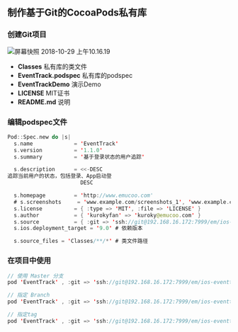 ## 制作基于Git的CocoaPods私有库 
### 创建Git项目
![屏幕快照 2018-10-29 上午10.16.19]()

- **Classes** 私有库的类文件
- **EventTrack.podspec** 私有库的podspec
- **EventTrackDemo** 演示Demo
- **LICENSE** MIT证书
- **README.md** 说明

### 编辑podspec文件

```Swift
Pod::Spec.new do |s|
  s.name             = 'EventTrack'
  s.version          = '1.1.0'
  s.summary          = '基于登录状态的用户追踪'

  s.description      = <<-DESC
追踪当前用户的状态，包括登录、App启动登
                       DESC

  s.homepage         = 'http://www.emucoo.com'
  # s.screenshots     = 'www.example.com/screenshots_1', 'www.example.com/screenshots_2'
  s.license          = { :type => 'MIT', :file => 'LICENSE' }
  s.author           = { 'kurokyfan' => 'kuroky@emucoo.com' }
  s.source           = { :git => 'ssh://git@192.168.16.172:7999/em/ios-eventtrack.git', :tag => s.version.to_s } # 项目地址
  s.ios.deployment_target = '9.0' # 依赖版本

  s.source_files = 'Classes/**/*' # 类文件路径
```
### 在项目中使用

```Swift
// 使用 Master 分支
pod 'EventTrack' , :git => 'ssh://git@192.168.16.172:7999/em/ios-eventtrack.git'

// 指定 Branch
pod 'EventTrack' , :git => 'ssh://git@192.168.16.172:7999/em/ios-eventtrack.git', :branch => 'EventTrack-1.1.0'

// 指定tag
pod 'EventTrack' , :git => 'ssh://git@192.168.16.172:7999/em/ios-eventtrack.git', :tag => '0.7.0'
```
